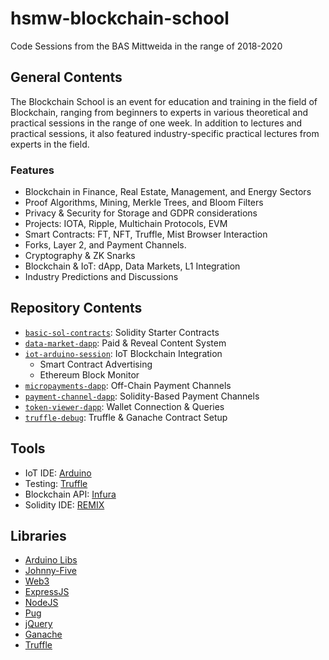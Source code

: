 # hsmw-blockchain-school

Code Sessions from the BAS Mittweida in the range of 2018-2020

## General Contents

The Blockchain School is an event for education and training in the field of Blockchain, ranging from beginners to experts in various theoretical and practical sessions in the range of one week. In addition to lectures and practical sessions, it also featured industry-specific practical lectures from experts in the field.

### Features

- Blockchain in Finance, Real Estate, Management, and Energy Sectors
- Proof Algorithms, Mining, Merkle Trees, and Bloom Filters
- Privacy & Security for Storage and GDPR considerations
- Projects: IOTA, Ripple, Multichain Protocols, EVM
- Smart Contracts: FT, NFT, Truffle, Mist Browser Interaction
- Forks, Layer 2, and Payment Channels.
- Cryptography & ZK Snarks
- Blockchain & IoT: dApp, Data Markets, L1 Integration
- Industry Predictions and Discussions

## Repository Contents

- [`basic-sol-contracts`](/basic-sol-contracts/): Solidity Starter Contracts
- [`data-market-dapp`](/data-market-dapp/): Paid & Reveal Content System
- [`iot-arduino-session`](/iot-arduino-session/): IoT Blockchain Integration
  - Smart Contract Advertising
  - Ethereum Block Monitor
- [`micropayments-dapp`](/micropayments-dapp/): Off-Chain Payment Channels
- [`payment-channel-dapp`](/payment-channel-dapp/): Solidity-Based Payment Channels
- [`token-viewer-dapp`](/token-viewer-dapp/): Wallet Connection & Queries
- [`truffle-debug`](/truffle-debug/): Truffle & Ganache Contract Setup

## Tools

- IoT IDE: [Arduino](https://www.arduino.cc/en/software)
- Testing: [Truffle](https://trufflesuite.com/)
- Blockchain API: [Infura](https://infura.io/)
- Solidity IDE: [REMIX](https://remix-project.org/)

## Libraries

- [Arduino Libs](http://www.arduino.cc/en/Guide/Libraries)
- [Johnny-Five](http://johnny-five.io/)
- [Web3](https://web3js.readthedocs.io/en/v1.7.4/)
- [ExpressJS](https://expressjs.com/)
- [NodeJS](https://nodejs.org/)
- [Pug](https://pugjs.org/api/getting-started.html)
- [jQuery](https://jquery.com/)
- [Ganache](https://trufflesuite.com/ganache/)
- [Truffle](https://trufflesuite.com/truffle/)
